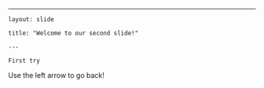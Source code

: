 ---
	layout: slide

	title: "Welcome to our second slide!"
	
	---
	
	First try 
	
Use the left arrow to go back!
